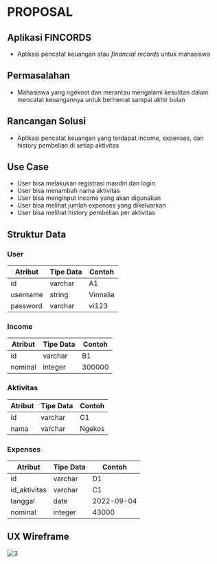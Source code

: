 # PROPOSAL

## Aplikasi FINCORDS
* Aplikasi pencatat keuangan atau _financial records_ untuk mahasiswa

## Permasalahan
* Mahasiswa yang ngekost dan merantau mengalami kesulitan dalam mencatat keuangannya untuk berhemat sampai akhir bulan

## Rancangan Solusi
* Aplikasi pencatat keuangan yang terdapat income, expenses, dan history pembelian di setiap aktivitas

## Use Case
* User bisa melakukan registrasi mandiri dan login
* User bisa menambah nama aktivitas
* User bisa menginput income yang akan digunakan
* User bisa melihat jumlah expenses yang dikeluarkan
* User bisa melihat history pembelian per aktivitas

## Struktur Data

### User

| Atribut  | Tipe Data | Contoh  |
| -------- | --------- | --------|
| id       | varchar   | A1      |
| username | string    | Vinnalia|
| password | varchar   | vi123   |

### Income

| Atribut  | Tipe Data | Contoh |
| -------- | --------- | ------ |
| id       | varchar   | B1     |
| nominal  | integer   | 300000 |

### Aktivitas

| Atribut  | Tipe Data | Contoh |
| -------- | --------- | ------ |
| id       | varchar   | C1     |
| nama     | varchar   | Ngekos |

### Expenses

| Atribut     | Tipe Data | Contoh      |
| ----------- | --------- | ----------  |
| id          | varchar   | D1          |
| id_aktivitas| varchar   | C1          |
| tanggal     | date      | 2022-09-04  |
| nominal     | integer   | 43000       |

## UX Wireframe
![3](https://user-images.githubusercontent.com/112877296/189534920-704cbaa9-b017-4a09-981c-74ba77c09496.png)
